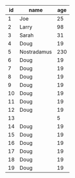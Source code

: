 | id | name        | age |
|----|-------------|-----|
| 1  | Joe         | 25  |
| 2  | Larry       | 98  |
| 3  | Sarah       | 31  |
| 4  | Doug        | 19  |
| 5  | Nostradamus | 230 |
| 6  | Doug        | 19  |
| 7  | Doug        | 19  |
| 8  | Doug        | 19  |
| 9  | Doug        | 19  |
| 10 | Doug        | 19  |
| 11 | Doug        | 19  |
| 12 | Doug        | 19  |
| 13 |             | 5   |
| 14 | Doug        | 19  |
| 15 | Doug        | 19  |
| 16 | Doug        | 19  |
| 17 | Doug        | 19  |
| 18 | Doug        | 19  |
| 19 | Doug        | 19  |
